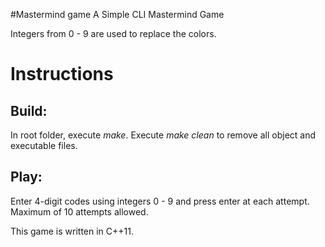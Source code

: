 #Mastermind game
A Simple CLI Mastermind Game

Integers from 0 - 9 are used to replace the colors.

Instructions
============

Build:
-----
In root folder, execute *make*.
Execute *make clean* to remove all object and executable files.

Play:
----
Enter 4-digit codes using integers 0 - 9 and press enter at each attempt.
Maximum of 10 attempts allowed.

This game is written in C++11.
